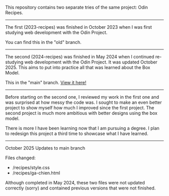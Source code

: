 This repository contains two separate tries of the same project: Odin Recipes.

*****

The first (2023-recipes) was finished in October 2023 when I was first studying web development with the Odin Project.

You can find this in the "old" branch.

*****

The second (2024-recipes) was finished in May 2024 when I continued re-studying web development with the Odin Project. It was updated October 2025. This aims to put into practice all that was learned about the Box Model.

This in the "main" branch.
[View it here!](https://curb4387.github.io/odin-recipes/)

*****

Before starting on the second one, I reviewed my work in the first one and was surprised at how messy the code was. I sought to make an even better project to show myself how much I improved since the first project. The second project is much more ambitious with better designs using the box model.

There is more I have been learning now that I am pursuing a degree. I plan to redesign this project a third time to showcase what I have learned.

*****

October 2025 Updates to main branch

Files changed:
- /recipes/style.css
- /recipes/ga-chien.html

Although completed in May 2024, these two files were not updated correctly (sorry) and contained previous versions that were not finished.